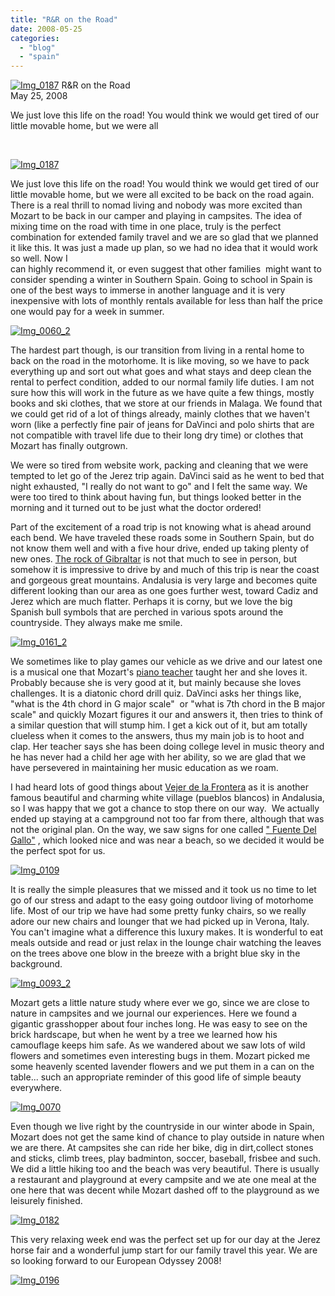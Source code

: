 ```yaml
---
title: "R&R on the Road"
date: 2008-05-25
categories: 
  - "blog"
  - "spain"
---
```


 [![Img_0187](https://pub-ac94b3f306b24c0dba4238943c97f2e1.r2.dev/2008/05/25/img_0187.jpg "Img_0187")](https://pub-ac94b3f306b24c0dba4238943c97f2e1.r2.dev/photos/uncategorized/2008/05/25/img_0187.jpg) R&R on the Road  
May 25, 2008

We just love this life on the road! You would think we would get tired of our little movable home, but we were all

[  
](https://pub-ac94b3f306b24c0dba4238943c97f2e1.r2.dev/photos/uncategorized/2008/05/25/img_0093.jpg)

<!--more-->

[![Img_0187](https://pub-ac94b3f306b24c0dba4238943c97f2e1.r2.dev/2008/05/27/img_0187.jpg "Img_0187")](https://pub-ac94b3f306b24c0dba4238943c97f2e1.r2.dev/photos/uncategorized/2008/05/27/img_0187.jpg)

  
We just love this life on the road! You would think we would get tired of our little movable home, but we were all excited to be back on the road again. There is a real thrill to nomad living and nobody was more excited than Mozart to be back in our camper and playing in campsites. The idea of mixing time on the road with time in one place, truly is the perfect combination for extended family travel and we are so glad that we planned it like this. It was just a made up plan, so we had no idea that it would work so well. Now I  
can highly recommend it, or even suggest that other families  might want to consider spending a winter in Southern Spain. Going to school in Spain is one of the best ways to immerse in another language and it is very inexpensive with lots of monthly rentals available for less than half the price one would pay for a week in summer.

[![Img_0060_2](https://pub-ac94b3f306b24c0dba4238943c97f2e1.r2.dev/2008/05/25/img_0060_2.jpg "Img_0060_2")](https://pub-ac94b3f306b24c0dba4238943c97f2e1.r2.dev/photos/uncategorized/2008/05/25/img_0060_2.jpg)

The hardest part though, is our transition from living in a rental home to back on the road in the motorhome. It is like moving, so we have to pack everything up and sort out what goes and what stays and deep clean the rental to perfect condition, added to our normal family life duties. I am not sure how this will work in the future as we have quite a few things, mostly books and ski clothes, that we store at our friends in Malaga. We found that we could get rid of a lot of things already, mainly clothes that we haven't worn (like a perfectly fine pair of jeans for DaVinci and polo shirts that are not compatible with travel life due to their long dry time) or clothes that Mozart has finally outgrown.

We were so tired from website work, packing and cleaning that we were tempted to let go of the Jerez trip again. DaVinci said as he went to bed that night exhausted, "I really do not want to go" and I felt the same way. We were too tired to think about having fun, but things looked better in the morning and it turned out to be just what the doctor ordered!

Part of the excitement of a road trip is not knowing what is ahead around each bend. We have traveled these roads some in Southern Spain, but do not know them well and with a five hour drive, ended up taking plenty of new ones. [The rock of Gibraltar](http://en.wikipedia.org/wiki/Gibraltar) is not that much to see in person, but somehow it is impressive to drive by and much of this trip is near the coast and gorgeous great mountains. Andalusia is very large and becomes quite different looking than our area as one goes further west, toward Cadiz and Jerez which are much flatter. Perhaps it is corny, but we love the big Spanish bull symbols that are perched in various spots around the countryside. They always make me smile.

[![Img_0161_2](https://pub-ac94b3f306b24c0dba4238943c97f2e1.r2.dev/2008/05/25/img_0161_2.jpg "Img_0161_2")](https://pub-ac94b3f306b24c0dba4238943c97f2e1.r2.dev/photos/uncategorized/2008/05/25/img_0161_2.jpg)

We sometimes like to play games our vehicle as we drive and our latest one is a musical one that Mozart's [piano teacher](http://www.jazzpianoworld.com/) taught her and she loves it. Probably because she is very good at it, but mainly because she loves challenges. It is a diatonic chord drill quiz. DaVinci asks her things like, "what is the 4th chord in G major scale"  or "what is 7th chord in the B major scale" and quickly Mozart figures it our and answers it, then tries to think of a similar question that will stump him. I get a kick out of it, but am totally clueless when it comes to the answers, thus my main job is to hoot and clap. Her teacher says she has been doing college level in music theory and he has never had a child her age with her ability, so we are glad that we have persevered in maintaining her music education as we roam.

I had heard lots of good things about [Vejer de la Frontera](http://www.andalucia.com/province/cadiz/vejer/home.htm) as it is another famous beautiful and charming white village (pueblos blancos) in Andalusia, so I was happy that we got a chance to stop there on our way.  We actually ended up staying at a campground not too far from there, although that was not the original plan. On the way, we saw signs for one called [" Fuente Del Gallo"](http://www.campingfuentedelgallo.com/) , which looked nice and was near a beach, so we decided it would be the perfect spot for us.

[![Img_0109](https://pub-ac94b3f306b24c0dba4238943c97f2e1.r2.dev/2008/05/25/img_0109.jpg "Img_0109")](https://pub-ac94b3f306b24c0dba4238943c97f2e1.r2.dev/photos/uncategorized/2008/05/25/img_0109.jpg)

It is really the simple pleasures that we missed and it took us no time to let go of our stress and adapt to the easy going outdoor living of motorhome life. Most of our trip we have had some pretty funky chairs, so we really adore our new chairs and lounger that we had picked up in Verona, Italy. You can't imagine what a difference this luxury makes. It is wonderful to eat meals outside and read or just relax in the lounge chair watching the leaves on the trees above one blow in the breeze with a bright blue sky in the background.

[![Img_0093_2](https://pub-ac94b3f306b24c0dba4238943c97f2e1.r2.dev/2008/05/25/img_0093_2.jpg "Img_0093_2")](https://pub-ac94b3f306b24c0dba4238943c97f2e1.r2.dev/photos/uncategorized/2008/05/25/img_0093_2.jpg)

Mozart gets a little nature study where ever we go, since we are close to nature in campsites and we journal our experiences. Here we found a gigantic grasshopper about four inches long. He was easy to see on the brick hardscape, but when he went by a tree we learned how his camouflage keeps him safe. As we wandered about we saw lots of wild flowers and sometimes even interesting bugs in them. Mozart picked me some heavenly scented lavender flowers and we put them in a can on the table... such an appropriate reminder of this good life of simple beauty everywhere.

[![Img_0070](https://pub-ac94b3f306b24c0dba4238943c97f2e1.r2.dev/2008/05/25/img_0070.jpg "Img_0070")](https://pub-ac94b3f306b24c0dba4238943c97f2e1.r2.dev/photos/uncategorized/2008/05/25/img_0070.jpg)

Even though we live right by the countryside in our winter abode in Spain, Mozart does not get the same kind of chance to play outside in nature when we are there. At campsites she can ride her bike, dig in dirt,collect stones and sticks, climb trees, play badminton, soccer, baseball, frisbee and such. We did a little hiking too and the beach was very beautiful. There is usually a restaurant and playground at every campsite and we ate one meal at the one here that was decent while Mozart dashed off to the playground as we leisurely finished.

[![Img_0182](https://pub-ac94b3f306b24c0dba4238943c97f2e1.r2.dev/2008/05/25/img_0182.jpg "Img_0182")](https://pub-ac94b3f306b24c0dba4238943c97f2e1.r2.dev/photos/uncategorized/2008/05/25/img_0182.jpg)

This very relaxing week end was the perfect set up for our day at the Jerez horse fair and a wonderful jump start for our family travel this year. We are so looking forward to our European Odyssey 2008!

[![Img_0196](https://pub-ac94b3f306b24c0dba4238943c97f2e1.r2.dev/2008/05/25/img_0196.jpg "Img_0196")](https://pub-ac94b3f306b24c0dba4238943c97f2e1.r2.dev/photos/uncategorized/2008/05/25/img_0196.jpg)
